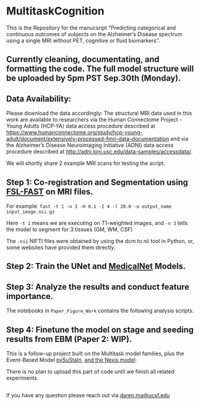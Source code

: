 # MultitaskCognition

This is the Repository for the manucsript "Predicting categorical and continuous outcomes of subjects on the Alzheimer’s Disease spectrum using a single MRI without PET, cognitive or fluid biomarkers".

## Currently cleaning, documentating, and formatting the code. The full model structure will be uploaded by 5pm PST Sep.30th (Monday).

## Data Availability:
Please download the data accordingly:
The structural MRI data used in this work are available to researchers via the Human Connectome Project - Young Adults (HCP-YA) data access procedure described at https://www.humanconnectome.org/study/hcp-young-adult/document/extensively-processed-fmri-data-documentation and via the Alzheimer’s Disease Neuroimaging Initiative (ADNI) data access procedure described at http://adni.loni.usc.edu/data-samples/accessdata/.

We will shortly share 2 example MRI scans for testing the script.

## Step 1: Co-registration and Segmentation using [FSL-FAST](https://web.mit.edu/fsl_v5.0.10/fsl/doc/wiki/FAST.html) on MRI files.

For example: `fast -t 1 -n 3 -H 0.1 -I 4 -l 20.0 -o output_name input_image.nii.gz`

Here `-t 1` means we are executing on T1-weighted images, and `-n 3` tells the model to segment for 3 tissues (GM, WM, CSF)

The `.nii` NIFTI files were obtained by using the dcm to nii tool in Python, or, some websites have provided them directly.

## Step 2: Train the UNet and [MedicalNet](https://github.com/Tencent/MedicalNet) Models.

## Step 3: Analyze the results and conduct feature importance.

The notebooks in `Paper_Figure_Work` contains the following analysis scripts.



## Step 4: Finetune the model on stage and seeding results from EBM (Paper 2: WIP).

This is a follow-up project built on the Multitask model families, plus the Event-Based Model [pySuStaIn](https://github.com/ucl-pond/pySuStaIn), [and the Nexis model](https://github.com/Raj-Lab-UCSF/Nexis).

There is no plan to upload this part of code until we finish all related experiments.

##
If you have any question please reach out via daren.ma@ucsf.edu
